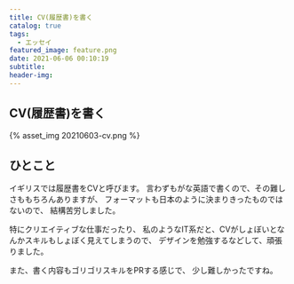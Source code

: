 ```yaml
---
title: CV(履歴書)を書く
catalog: true
tags:
  - エッセイ
featured_image: feature.png
date: 2021-06-06 00:10:19
subtitle:
header-img:
---
```



## CV(履歴書)を書く

{% asset_img 20210603-cv.png %}


## ひとこと
イギリスでは履歴書をCVと呼びます。
言わずもがな英語で書くので、その難しさももちろんありますが、
フォーマットも日本のように決まりきったものではないので、
結構苦労しました。

特にクリエイティブな仕事だったり、
私のようなIT系だと、CVがしょぼいとなんかスキルもしょぼく見えてしまうので、
デザインを勉強するなどして、頑張りました。

また、書く内容もゴリゴリスキルをPRする感じで、
少し難しかったですね。